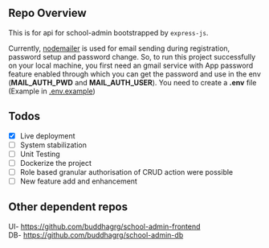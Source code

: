 ## Repo Overview
This is for api for school-admin bootstrapped by `express-js`.

Currently, [nodemailer](https://nodemailer.com/)  is used for email sending during registration, password setup and password change. So, to run this project successfully on your local machine, you first need an gmail service with App password feature enabled through which you can get the password and use in the env (**MAIL_AUTH_PWD** and **MAIL_AUTH_USER**). You need to create a **.env** file (Example in [.env.example](https://github.com/buddhagrg/school-admin-api/blob/master/.env.example))

## Todos
- [x] Live deployment
- [ ] System stabilization
- [ ] Unit Testing
- [ ] Dockerize the project
- [ ] Role based granular authorisation of CRUD action were possible
- [ ] New feature add and enhancement

## Other dependent repos
UI- https://github.com/buddhagrg/school-admin-frontend \
DB- https://github.com/buddhagrg/school-admin-db
